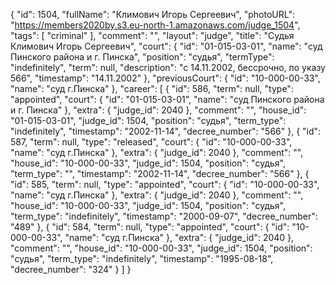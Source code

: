 {
    "id": 1504,
    "fullName": "Климович Игорь Сергеевич",
    "photoURL": "https://members2020by.s3.eu-north-1.amazonaws.com/judge_1504",
    "tags": [
        "criminal"
    ],
    "comment": "",
    "layout": "judge",
    "title": "Судья Климович Игорь Сергеевич",
    "court": {
        "id": "01-015-03-01",
        "name": "суд Пинского района и г. Пинска",
        "position": "судья",
        "termType": "indefinitely",
        "term": null,
        "description": "c 14.11.2002, бессрочно, по указу 566",
        "timestamp": "14.11.2002"
    },
    "previousCourt": {
        "id": "10-000-00-33",
        "name": "суд г.Пинска"
    },
    "career": [
        {
            "id": 586,
            "term": null,
            "type": "appointed",
            "court": {
                "id": "01-015-03-01",
                "name": "суд Пинского района и г. Пинска"
            },
            "extra": {
                "judge_id": 2040
            },
            "comment": "",
            "house_id": "01-015-03-01",
            "judge_id": 1504,
            "position": "судья",
            "term_type": "indefinitely",
            "timestamp": "2002-11-14",
            "decree_number": "566"
        },
        {
            "id": 587,
            "term": null,
            "type": "released",
            "court": {
                "id": "10-000-00-33",
                "name": "суд г.Пинска"
            },
            "extra": {
                "judge_id": 2040
            },
            "comment": "",
            "house_id": "10-000-00-33",
            "judge_id": 1504,
            "position": "судья",
            "term_type": "",
            "timestamp": "2002-11-14",
            "decree_number": "566"
        },
        {
            "id": 585,
            "term": null,
            "type": "appointed",
            "court": {
                "id": "10-000-00-33",
                "name": "суд г.Пинска"
            },
            "extra": {
                "judge_id": 2040
            },
            "comment": "",
            "house_id": "10-000-00-33",
            "judge_id": 1504,
            "position": "судья",
            "term_type": "indefinitely",
            "timestamp": "2000-09-07",
            "decree_number": "489"
        },
        {
            "id": 584,
            "term": null,
            "type": "appointed",
            "court": {
                "id": "10-000-00-33",
                "name": "суд г.Пинска"
            },
            "extra": {
                "judge_id": 2040
            },
            "comment": "",
            "house_id": "10-000-00-33",
            "judge_id": 1504,
            "position": "судья",
            "term_type": "indefinitely",
            "timestamp": "1995-08-18",
            "decree_number": "324"
        }
    ]
}